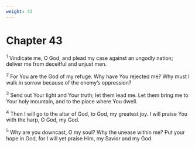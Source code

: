 ```yaml
---
weight: 43
---
```


# Chapter 43

<sup>1</sup> Vindicate me, O God, and plead my case against an ungodly nation; deliver me from deceitful and unjust men. 

<sup>2</sup> For You are the God of my refuge. Why have You rejected me? Why must I walk in sorrow because of the enemy’s oppression? 

<sup>3</sup> Send out Your light and Your truth; let them lead me. Let them bring me to Your holy mountain, and to the place where You dwell. 

<sup>4</sup> Then I will go to the altar of God, to God, my greatest joy. I will praise You with the harp, O God, my God. 

<sup>5</sup> Why are you downcast, O my soul? Why the unease within me? Put your hope in God, for I will yet praise Him, my Savior and my God. 


